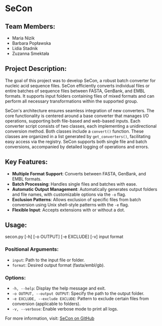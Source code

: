 # SeCon

## Team Members:

- Maria Nizik
- Barbara Popławska
- Lidia Stadnik
- Zuzanna Smektała

## Project Description:

The goal of this project was to develop SeCon, a robust batch converter for nucleic acid sequence files. SeCon efficiently converts individual files or entire batches of sequence files between FASTA, GenBank, and EMBL formats. It supports input folders containing files of mixed formats and can perform all necessary transformations within the supported group.

SeCon's architecture ensures seamless integration of new converters. The core functionality is centered around a base converter that manages I/O operations, supporting both file-based and web-based inputs. Each converter script consists of two classes, each implementing a unidirectional conversion method. Both classes include a `convert()` function. These classes are organized in a list generated by `get_converters()`, facilitating easy access via the registry. SeCon supports both single file and batch conversions, accompanied by detailed logging of operations and errors.

## Key Features:

- **Multiple Format Support**: Converts between FASTA, GenBank, and EMBL formats.
- **Batch Processing**: Handles single files and batches with ease.
- **Automatic Output Management**: Automatically generates output folders and file names, with customizable options via the `-o` flag.
- **Exclusion Patterns**: Allows exclusion of specific files from batch conversion using Unix shell-style patterns with the `-e` flag.
- **Flexible Input**: Accepts extensions with or without a dot.

## Usage:

secon.py [-h] [-o OUTPUT] [-e EXCLUDE] [-v] input format

### Positional Arguments:

- `input`: Path to the input file or folder.
- `format`: Desired output format (fasta/embl/gb).

### Options:

- `-h, --help`: Display the help message and exit.
- `-o OUTPUT, --output OUTPUT`: Specify the path to the output folder.
- `-e EXCLUDE, --exclude EXCLUDE`: Pattern to exclude certain files from conversion (applicable to folders).
- `-v, --verbose`: Enable verbose mode to print all logs.

For more information, visit: [SeCon on GitHub](https://github.com/Silbena/SeCon)


